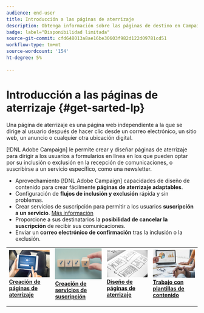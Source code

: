 ```yaml
---
audience: end-user
title: Introducción a las páginas de aterrizaje
description: Obtenga información sobre las páginas de destino en Campaign Web
badge: label="Disponibilidad limitada"
source-git-commit: cfd648013a8ae16be30603f982d122d09781cd51
workflow-type: tm+mt
source-wordcount: '154'
ht-degree: 5%

---
```


# Introducción a las páginas de aterrizaje {#get-sarted-lp}

Una página de aterrizaje es una página web independiente a la que se dirige al usuario después de hacer clic desde un correo electrónico, un sitio web, un anuncio o cualquier otra ubicación digital.

[!DNL Adobe Campaign] le permite crear y diseñar páginas de aterrizaje para dirigir a los usuarios a formularios en línea en los que pueden optar por su inclusión o exclusión en la recepción de comunicaciones, o suscribirse a un servicio específico, como una newsletter.

* Aprovechamiento [!DNL Adobe Campaign] capacidades de diseño de contenido para crear fácilmente **páginas de aterrizaje adaptables**.
* Configuración de **flujos de inclusión y exclusión** rápida y sin problemas.
* Crear servicios de suscripción para permitir a los usuarios **suscripción a un servicio**. [Más información](../audience/manage-services.md)
* Proporcione a sus destinatarios la **posibilidad de cancelar la suscripción** de recibir sus comunicaciones.
* Enviar un **correo electrónico de confirmación** tras la inclusión o la exclusión.

<table style="table-layout:fixed"><tr style="border: 0;">
<td>
<a href="create-lp.md">
<img alt="Posible cliente" src="../assets/do-not-localize/lp-subscription.jpeg">
</a>
<div><a href="create-lp.md"><strong>Creación de páginas de aterrizaje</strong>
</div>
<p>
</td>
<td>
<a href="../audience/manage-services.md">
<img alt="Poco frecuente" src="../assets/do-not-localize/lp-list.jpg">
</a>
<div>
<a href="../audience/manage-services.md"><strong>Creación de servicios de suscripción</strong></a>
</div>
<p></td>
<td>
<a href="lp-content.md">
<img alt="Validación" src="../assets/do-not-localize/lp-design.jpg">
</a>
<div>
<a href="lp-content.md"><strong>Diseño de páginas de aterrizaje</strong></a>
</div>
<p>
</td>
<td>
<a href="lp-templates.md">
<img alt="Validación" src="../assets/do-not-localize/lp-reporting.jpg">
</a>
<div>
<a href="lp-templates.md"><strong>Trabajo con plantillas de contenido</strong></a>
</div>
<p>
</td>
</tr></table>
